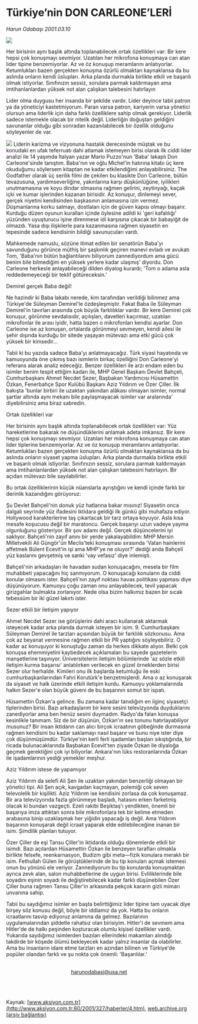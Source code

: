 # Türkiye’nin DON CARLEONE’LERİ

*Harun Odabaşı 2001.03.10*

<div>
 <img border="0" src="/web/20020222190058im_/http://www.aksiyon.com.tr/2001/327/resimler/Don.jpg"/>
 <p class="spot">
  Her birisinin aynı başlık altında toplanabilecek ortak özellikleri var: Bir kere hepsi çok  konuşmayı sevmiyor. Uzatılan  her mikrofona konuşmaya can  atan lider tipine benzemiyorlar. Az ve öz konuşup meramlarını  anlatıyorlar. Ketumlukları  bazen gerçekten konuşma  özürlü olmaktan kaynaklansa  da bu aslında onların kendi  üslupları.  Arka planda  durmakla birlikte etkili ve  başarılı olmak istiyorlar.  Sınıfınızın sessiz, sorulara  parmak kaldırmayan ama  imtihanlanlardan yüksek not  alan çalışkan talebesini  hatırlayın
 </p>
 <p class="metin">
 </p>
 <p class="metin">
  Lider olma duygusu her insanda bir şekilde vardır. Lider deyince tabii patron ya da yöneticiyi kastetmiyorum. Paran varsa patron, kariyerin varsa yönetici olursun ama liderlik için daha farklı özelliklere sahip olmak gerekiyor. Liderlik sadece istemekle olacak bir nitelik değil. Liderliğin doğuştan geldiğini savunanlar olduğu gibi sonradan kazanılabilecek bir özellik olduğunu söyleyenler de var.
 </p>
 <p class="metin">
  <img border="0" src="/web/20020222190058im_/http://www.aksiyon.com.tr/2001/327/resimler/Don-a.jpg"/>
  Liderin karizma ve vizyonuna hastalık derecesinde müştak ve bu konudaki en ufak teferruatı dahi atlamak istemeyen birisi olarak ilk ciddi lider analizi ile 14 yaşımda İtalyan yazar Mario Puzzo'nun 'Baba' lakaplı Don Carleone'sinde tanıştım. Baba'nın ve oğlu Michel'in hatırına kitabı üç kere okuduğumu söylersem kitaptan ne kadar etkilendiğimi anlayabilirsiniz. The Godfather olarak üç serilik filmi de çekilen bu klasikte Don Carleone, bütün tevazusuna, yardımseverliğine, yakınlarına karşı düşkünlüğüne, iyilikleri unutmamasına ve koyu dindar olmasına rağmen gelirini, zeytinyağı, kaçak içki ve kumar işlerinden kazanan birisidir. Az konuşur, dinlemeyi sever, gerçek niyetini kendisinden başkasının anlamasına izin vermez. Düşmanlarına korku salmayı, dostlaları için de güven kapısı olmayı başarır. Kurduğu düzen oyunun kuralları içinde öylesine adildi ki 'geri kafalılığı' yüzünden uyuşturucu işine direnmese idi karşısına çıkacak bir babayiğit de olmazdı. Yasa dışı ilişkilerle para kazanmasına rağmen siyasetin en tepesinde sadece kendisinin bildiği savunucuları vardı.
 </p>
 <p class="metin">
  Mahkemede namuslu, sözüne itimat edilen bir senatörün Baba'yı savunduğunu görünce müthiş bir şaşkınlık geçiren manevi evladı ve avukatı Tom, 'Baba'nın bütün bağlantılarını biliyorum zannediyordum ama gücü benim bile bilmediğim en yüksek yerlere kadar ulaşmış' diyordu. Don Carleone herkesle anlayabileceği dilden diyalog kurardı; 'Tom o adama asla reddedemeyeceği bir teklif götüreceksin.'
 </p>
 <p class="metin">
  Demirel gerçek Baba değil!
 </p>
 <p class="metin">
  Ne hazindir ki Baba lakabı nerede, kim tarafından verildiği bilinmez ama Türkiye'de Süleyman Demirel'le özdeşleşmiştir. Fakat Baba ile Süleyman Demirel'in tavırları arasında çok büyük farklılıklar vardır. Bir kere Demirel çok konuşur, görünme sevdalısıdır, açılışları, davetleri kaçırmaz, uzatılan mikrofonlar ile arası iyidir, hatta bazen o mikrofonları kendisi ayarlar. Don Carleone ise az konuşan, ortalarda görünmeyi sevmeyen, kendi ailesi ile şehir dışında kurduğu bir sitede yaşayan mütevazı ama etki gücü çok yüksek bir kimsedir...
 </p>
 <p class="metin">
  Tabii ki bu yazıda sadece Baba'yı anlatmayacağız. Türk siyasi hayatında ve kamuoyunda öne çıkmış bazı isimlerin birkaç özelliğini Don Carleone'yi referans alarak analiz edeceğiz. Benzer özellikleri ile arzı endam eden bu isimler benim tespit ettiğim kadarı ile, MHP Genel Başkanı Devlet Bahçeli, Cumhurbaşkanı Ahmet Necdet Sezer, Başbakan Yardımcısı Hüsamettin Özkan, Fenerbahçe Spor Kulübü Başkanı Aziz Yıldırım ve Özer Çiller. İlk bakışta 'bunlar birbiri ile uzaktan yakından alâkası olmayan isimler, normal şartlar altında aynı mekanı bile paylaşmayacak isimler var aralarında' diyebilirsiniz ama biraz sabredin.
 </p>
 <p class="metin">
  Ortak özellikleri var
 </p>
 <p class="metin">
  Her birisinin aynı başlık altında toplanabilecek ortak özellikleri var: Yüz hareketlerine bakarak ne düşündüklerini anlamak adeta imkansız. Bir kere hepsi çok konuşmayı sevmiyor. Uzatılan her mikrofona konuşmaya can atan lider tiplerine benzemiyorlar. Az ve öz konuşup meramlarını anlatıyorlar. Ketumlukları bazen gerçekten konuşma özürlü olmaktan kaynaklansa da bu aslında onların siyaset yapma üslupları. Arka planda durmakla birlikte etkili ve başarılı olmak istiyorlar. Sınıfınızın sessiz, sorulara parmak kaldırmayan ama imtihanlanlardan yüksek not alan çalışkan talebesini hatırlayın. Bir açıdan mütevazı bile sayılabilirler.
 </p>
 <p class="metin">
  Bu ortak özelliklerinin küçük nüanslarla ayrıştığını ve kendi içinde farklı bir derinlik kazandığını görüyoruz:
 </p>
 <p class="metin">
  Şu Devlet Bahçeli'nin donuk yüz hatlarına bakar mısınız! Siyasetin onca dalgalı seyrinde yüz ifadesini iktidara geldiği ilk günkü gibi muhafaza ediyor. Hollywood karakterlerine taş çıkartacak bir tarz ortaya koyuyor. Asla kısa mesafe koşucusu değil bir maratoncu. Gerçek başarıyı uzun vadeye yayma olgunluğunu gösteriyor. Bir şov adamı değil. Gerçek düşüncelerini iyi saklıyor. Bahçeli'nin zayıf anını bir yerde yakalayabildim: MHP Mersin Milletvekili Ali Güngör'ün Meclis'teki konuşması sırasında 'Vatan hainlerini affetmek Bülent Ecevit'in işi ama MHP'ye ne oluyor?' dediği anda Bahçeli yüz kaslarını gevşetmiş ve sanki 'vay vefasız' diye inlemişti.
 </p>
 <p class="metin">
  Bahçeli'nin arkadaşları ile havadan sudan konuşacağını, mesela bir film muhabbeti yapacağını hiç sanmıyorum. O konuşacağı konuların da ciddi konular olmasını ister. Bahçeli'nın zayıf noktası havas politikası yapması diye düşünüyorum. Kamuoyu çoğu zaman onu anlayabilecek, tevil yapacak girizgahlar bulmakta zorlanıyor. Nede olsa bizim halkımız bazen bir sıcak tebessüm bir iki güzel lakırtı ister.
 </p>
 <p class="metin">
  Sezer etkili bir iletişim yapıyor
 </p>
 <p class="metin">
  Ahmet Necdet Sezer ise görüşlerini dahi aracı kullanarak aktarmak isteyecek kadar arka planda durmak isteyen bir isim. 9. Cumhurbaşkanı Süleyman Demirel ile tarzları açısından büyük bir farklılık sözkonusu. Ama çok az beyanat vermesine rağmen etkili bir PR yaptığını söyleyebiliriz. O kadar az konuşuyor ki konuştuğu zaman da herkes dikkate alıyor. Belki çok konuşsa ehemmiyetini kaybedecek açıklamaları bu sayede gazetelerin manşetlerine taşınıyor. Üniversitelerin iletişim bölümlerinde 'az sözle etkili iletişim kurma başarısı' anlatılırken verilecek en güzel örneklerden birisi Sezer olur herhalde. Kimileri onu ilk başlarda ketumluğu ile eski cumhurbaşkanlarından Fahri Korutürk'e benzetmişlerdi. Ama o az konuşarak da siyaset ve halk üzerinde etkili iletişim kurdu. Kamuoyu yoklamalarında halkın Sezer'e olan büyük güveni de bu başarının somut bir ispatı.
 </p>
 <p class="metin">
  Hüsamettin Özkan'a gelince. Bu zamana kadar tanıdığım en ilginç siyasetçi tiplerinden birisi. Bazı arkadaşlarım bir kere sesini televizyonda duyduklarını zanediyorlar ama ben henüz sesini duymadım. Radyo'da falan konuşsa kesinlikle tanımam. Siz de bir düşünün, Özkan'ın ses tonunu hatırlayabiliyor musunuz? Bir insan iktidarın can alıcı birçok icraatının göbeğinde durmasına rağmen kendisini bu kadar saklamayı nasıl başarır ve bunu niye ister diye çok düşünmüşümdür. Türkiye'nin kerli ferli işadamları başları sıkıştığında, bir ricada bulunacaklarında Başbakan Ecevit'ten ziyade Özkan ile diyaloğa geçmek gerektiğini çok iyi biliyorlar. Ankara'nın lüks restoranlarında Özkan ile işadamlarının yediği yemekler meşhur.
 </p>
 <p class="metin">
  Aziz Yıldırım istese de yapamıyor
 </p>
 <p class="metin">
  Aziz Yıldırım da selefi Ali Şen ile uzaktan yakından benzerliği olmayan bir yönetici tipi. Ali Şen açık, kavgadan kaçmayan, polemiği çok seven televolelik bir kişilikti. Aziz Yıldırım ise kendisini zorlasa da çok konuşamaz. Bir ara televizyonda fazla görünmeye başladı, hatasını erken farketmiş olacak ki bundan vazgeçti. Ezeli rakibi Beşiktaş'ı yendikten, önemli bir başarıya imza attıktan sonra bile mikrofonlara tek bir kelime etmeden arabasına binip uzaklaşmak her yiğidin yapacağı iş değil. Ama Yıldırım başarının konuşarak değil icraat yaparak elde edilebileceğine inanan bir isim. Şimdilik planları tutuyor.
 </p>
 <p class="metin">
  Özer Çiller de eşi Tansu Çiller'in iktidarda olduğu dönemlerde etkili bir isimdi. Bazı açılardan Hüsamettin Özkan ile benzeyen tarafları olmakla birlikte felsefe, reenkarnasyon, Budizm gibi meta—fizik konulara meraklı bir isim. Fethullah Gülen ile görüştüklerinde de bu tip konuları açmak istemesi onun bu yönünü ele veriyor. Zannediyorum bu tip konularda konuşmaktan ayrıca zevk alan, salon muhabbetlerine de uygun birisi. Evliliklerinde bile soyadını eşinin soyadı ile değiştirebilecek kadar farklı düşünebilen Özer Çiller buna rağmen Tansu Çiller'in arkasında pekçok kararın gizli mimarı unvanına sahip.
 </p>
 <p class="metin">
  Tabii bu saydığımız isimler en başta belirttiğimiz lider tipine tam uyacak diye birşey söz konusu değil, böyle bir iddiamız da yok. Hatta bu onların icraatlarını tasvip ediyoruz anlamına da gelmez. Bazılarının uygulamalarından şiddetle rahatsız olan birisiyim. Hitler'i de sevmem ama Hitler'de de halkı peşinden koşturacak olumlu kişisel özellikler vardı. Yukarıda saydığımız isimlerden bazıları ellerindeki makamları alındığı takdirde bir köşede ölümü bekleyecek kadar yalnız insanlar da olabilirler. Ama bu insanların idare etme tarzları en azından bilinen ve Türkiye'de popüler olandan farklı ve şu nokta çok önemli: 'Başarılılar.'
 </p>
 <br/>
 <center>
  <a class="anaorta" href="http://web.archive.org/web/20020222190058/mailto:harunodabasi@usa.net">
   harunodabasi@usa.net
  </a>
 </center>
 <br/>
 <br/>
 <br/>
</div>

Kaynak: [www.aksiyon.com.tr](http://www.aksiyon.com.tr:80/2001/327/haberler/4.htm), [web.archive.org (arşiv bağlantısı)](http://web.archive.org/web/20020222190058/http://www.aksiyon.com.tr:80/2001/327/haberler/4.htm)
